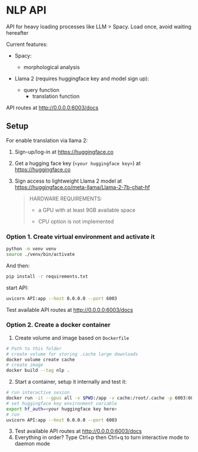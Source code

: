 # NLP API

API for heavy loading processes like LLM > Spacy. Load once, avoid waiting hereafter

Current features:

- Spacy:
  - morphological analysis
- Llama 2 (requires huggingface key and model sign up):
  
  - query function
    - translation function
  
  
  

API routes at http://0.0.0.0:6003/docs



## Setup

For enable translation via llama 2:

1. Sign-up/log-in at https://huggingface.co

2. Get a hugging face key (`<your huggingface key>`) at https://huggingface.co 

3. Sign access to lightweight Llama 2 model at https://huggingface.co/meta-llama/Llama-2-7b-chat-hf

   > HARDWARE REQUIREMENTS:
   >
   > - a GPU with at least 9GB available space
   >
   > - CPU option is not implemented

### Option 1. Create virtual environment and activate it

```bash
python -m venv venv
source ./venv/bin/activate
```

And then:

```bash
pip install -r requirements.txt
```

start API:

```bash
uvicorn API:app --host 0.0.0.0 --port 6003
```

Test available API routes at http://0.0.0.0:6003/docs

### Option 2. Create a docker container

1. Create volume and image based on `Dockerfile`

```bash
# Path to this folder
# create volume for storing .cache large downloads 
docker volume create cache
# create image
docker build --tag nlp .
```

2. Start a container, setup it internally and test it:

```bash
# run interactive sesion
docker run -it --gpus all -v $PWD:/app -v cache:/root/.cache -p 6003:6003 --name nlp_api nlp bash
# set huggingface key environment variable
export hf_auth=<your huggingface key here>
# run 
uvicorn API:app --host 0.0.0.0 --port 6003
```

3. Test available API routes at http://0.0.0.0:6003/docs
4. Everything in order? Type <key>Ctrl+p</key> then <key>Ctrl+q</key> to turn interactive mode to daemon mode

